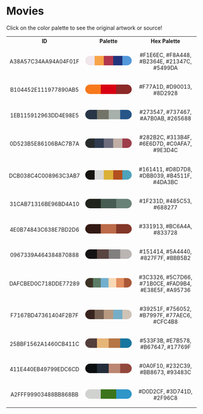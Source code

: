 
<!DOCTYPE html>
<html><body>
<h1>Movies</h1>
<p>Click on the color palette to see the original artwork or source!</p>
<table style="width:100%">
<tr><th style="text-align: center; vertical-align: middle;">ID</th><th style="text-align: center; vertical-align: middle;">Palette</th><th style="text-align: center; vertical-align: middle;">Hex Palette</th></tr>
<tr><td style="text-align: center; vertical-align: middle;"><p style="font-size:14px">A38A57C34AA94A04F01F</p></td> <td style="text-align: center; vertical-align: middle;"><a href=https://filmartgallery.com/products/aladdin-1 style="font-size:14px"><img style="border-radius: 14px;" src="../media/swatches/A38A57C34AA94A04F01F.png" height="25"></a></td> <td style="text-align: center; vertical-align: middle;"><p style="font-size:14px">#F1E6EC, #F8A448, #B2364E, #21347C, #5499DA</p></td></tr>
<tr><td style="text-align: center; vertical-align: middle;"><p style="font-size:14px">B104452E111977890AB5</p></td> <td style="text-align: center; vertical-align: middle;"><a href=https://filmartgallery.com/products/the-lion-king style="font-size:14px"><img style="border-radius: 14px;" src="../media/swatches/B104452E111977890AB5.png" height="25"></a></td> <td style="text-align: center; vertical-align: middle;"><p style="font-size:14px">#F77A1D, #D90013, #8D2928</p></td></tr>
<tr><td style="text-align: center; vertical-align: middle;"><p style="font-size:14px">1EB115912963DD4E98E5</p></td> <td style="text-align: center; vertical-align: middle;"><a href=https://filmartgallery.com/products/the-lion-king-1 style="font-size:14px"><img style="border-radius: 14px;" src="../media/swatches/1EB115912963DD4E98E5.png" height="25"></a></td> <td style="text-align: center; vertical-align: middle;"><p style="font-size:14px">#273547, #737467, #A7B0AB, #265688</p></td></tr>
<tr><td style="text-align: center; vertical-align: middle;"><p style="font-size:14px">0D523B5E86106BAC7B7A</p></td> <td style="text-align: center; vertical-align: middle;"><a href=https://filmartgallery.com/products/tron-2 style="font-size:14px"><img style="border-radius: 14px;" src="../media/swatches/0D523B5E86106BAC7B7A.png" height="25"></a></td> <td style="text-align: center; vertical-align: middle;"><p style="font-size:14px">#282B2C, #313B4F, #6E6D7D, #C0AFA7, #9E3D4C</p></td></tr>
<tr><td style="text-align: center; vertical-align: middle;"><p style="font-size:14px">DCB038C4C008963C3AB7</p></td> <td style="text-align: center; vertical-align: middle;"><a href=https://filmartgallery.com/products/winnie-the-pooh-and-tigger-too style="font-size:14px"><img style="border-radius: 14px;" src="../media/swatches/DCB038C4C008963C3AB7.png" height="25"></a></td> <td style="text-align: center; vertical-align: middle;"><p style="font-size:14px">#161411, #D8D7D8, #DBB039, #B4511F, #4DA3BC</p></td></tr>
<tr><td style="text-align: center; vertical-align: middle;"><p style="font-size:14px">31CAB71316BE96BD4A10</p></td> <td style="text-align: center; vertical-align: middle;"><a href=https://filmartgallery.com/products/castle-in-the-sky style="font-size:14px"><img style="border-radius: 14px;" src="../media/swatches/31CAB71316BE96BD4A10.png" height="25"></a></td> <td style="text-align: center; vertical-align: middle;"><p style="font-size:14px">#1F231D, #485C53, #688277</p></td></tr>
<tr><td style="text-align: center; vertical-align: middle;"><p style="font-size:14px">4E0B74843C638E7BD2D6</p></td> <td style="text-align: center; vertical-align: middle;"><a href=https://filmartgallery.com/products/kikis-delivery-service-1 style="font-size:14px"><img style="border-radius: 14px;" src="../media/swatches/4E0B74843C638E7BD2D6.png" height="25"></a></td> <td style="text-align: center; vertical-align: middle;"><p style="font-size:14px">#331913, #BC6A4A, #833728</p></td></tr>
<tr><td style="text-align: center; vertical-align: middle;"><p style="font-size:14px">0967339A464384870888</p></td> <td style="text-align: center; vertical-align: middle;"><a href=https://filmartgallery.com/products/princess-mononoke style="font-size:14px"><img style="border-radius: 14px;" src="../media/swatches/0967339A464384870888.png" height="25"></a></td> <td style="text-align: center; vertical-align: middle;"><p style="font-size:14px">#151414, #5A4440, #827F7F, #BBB5B2</p></td></tr>
<tr><td style="text-align: center; vertical-align: middle;"><p style="font-size:14px">DAFCBED0C718DDE77289</p></td> <td style="text-align: center; vertical-align: middle;"><a href=https://filmartgallery.com/products/princess-mononoke-5 style="font-size:14px"><img style="border-radius: 14px;" src="../media/swatches/DAFCBED0C718DDE77289.png" height="25"></a></td> <td style="text-align: center; vertical-align: middle;"><p style="font-size:14px">#3C3326, #5C7D66, #71B0CE, #FAD9B4, #E38E5F, #A95736</p></td></tr>
<tr><td style="text-align: center; vertical-align: middle;"><p style="font-size:14px">F7167BD47361404F2B7F</p></td> <td style="text-align: center; vertical-align: middle;"><a href=https://filmartgallery.com/products/nausicaa-of-the-valley-of-the-winds-3 style="font-size:14px"><img style="border-radius: 14px;" src="../media/swatches/F7167BD47361404F2B7F.png" height="25"></a></td> <td style="text-align: center; vertical-align: middle;"><p style="font-size:14px">#39251F, #756052, #B7997F, #77AEC6, #CFC4B8</p></td></tr>
<tr><td style="text-align: center; vertical-align: middle;"><p style="font-size:14px">25BBF1562A1460CB411C</p></td> <td style="text-align: center; vertical-align: middle;"><a href=https://filmartgallery.com/products/nausicaa-of-the-valley-of-the-winds-4 style="font-size:14px"><img style="border-radius: 14px;" src="../media/swatches/25BBF1562A1460CB411C.png" height="25"></a></td> <td style="text-align: center; vertical-align: middle;"><p style="font-size:14px">#533F3B, #E7B578, #B67647, #17769F</p></td></tr>
<tr><td style="text-align: center; vertical-align: middle;"><p style="font-size:14px">411E440EB49799EDC6CD</p></td> <td style="text-align: center; vertical-align: middle;"><a href=https://filmartgallery.com/products/nausicaa-of-the-valley-of-the-winds style="font-size:14px"><img style="border-radius: 14px;" src="../media/swatches/411E440EB49799EDC6CD.png" height="25"></a></td> <td style="text-align: center; vertical-align: middle;"><p style="font-size:14px">#0A0F10, #232C39, #BB8673, #93483C</p></td></tr>
<tr><td style="text-align: center; vertical-align: middle;"><p style="font-size:14px">A2FFF99903488BB868BB</p></td> <td style="text-align: center; vertical-align: middle;"><a href=https://filmartgallery.com/products/the-wind-rises?variant=39265259192491 style="font-size:14px"><img style="border-radius: 14px;" src="../media/swatches/A2FFF99903488BB868BB.png" height="25"></a></td> <td style="text-align: center; vertical-align: middle;"><p style="font-size:14px">#D0D2CF, #3D741D, #2F96C8</p></td></tr>
</table>
</body></html>
